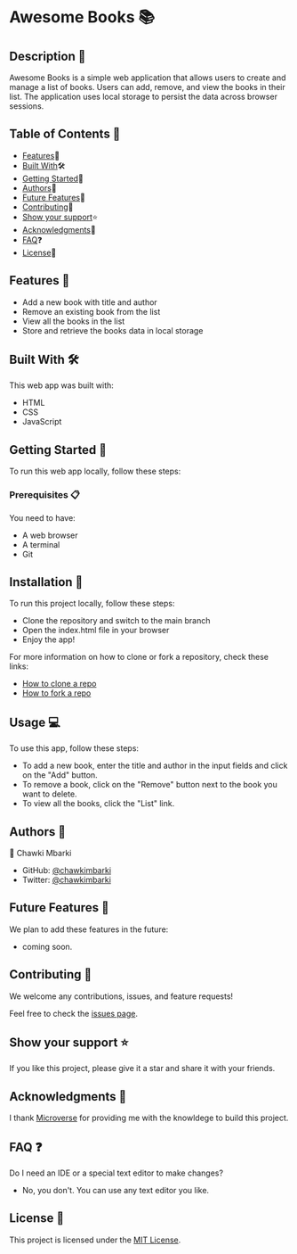 # Awesome Books 📚

## Description 📝

Awesome Books is a simple web application that allows users to create and manage a list of books. Users can add, remove, and view the books in their list. The application uses local storage to persist the data across browser sessions.

## Table of Contents 📑

- [Features](#features-)🚀
- [Built With](#built-with-)🛠
- [Getting Started](#getting-started-)🏁
- [Authors](#authors-)👥
- [Future Features](#future-features-)🔭
- [Contributing](#contributing-)🤝
- [Show your support](#show-your-support-)⭐️
- [Acknowledgments](#acknowledgments-)🙏
- [FAQ](#faq-)❓
- [License](#license-)📝

## Features 🚀

- Add a new book with title and author
- Remove an existing book from the list
- View all the books in the list
- Store and retrieve the books data in local storage

## Built With 🛠

This web app was built with:

- HTML
- CSS
- JavaScript

## Getting Started 🏁

To run this web app locally, follow these steps:

### Prerequisites 📋

You need to have:

- A web browser
- A terminal
- Git

## Installation 🧪

To run this project locally, follow these steps:

- Clone the repository and switch to the main branch
- Open the index.html file in your browser
- Enjoy the app!

For more information on how to clone or fork a repository, check these links:

- [How to clone a repo](https://docs.github.com/en/repositories/creating-and-managing-repositories/cloning-a-repository)
- [How to fork a repo](https://docs.github.com/en/get-started/quickstart/fork-a-repo)

## Usage 💻

To use this app, follow these steps:

- To add a new book, enter the title and author in the input fields and click on the "Add" button.
- To remove a book, click on the "Remove" button next to the book you want to delete.
- To view all the books, click the "List" link.

## Authors 👥

👤 Chawki Mbarki

- GitHub: [@chawkimbarki](https://github.com/chawkimbarki)
- Twitter: [@chawkimbarki](https://twitter.com/chawkimbarki)

## Future Features 🔭

We plan to add these features in the future:

- coming soon.

## Contributing 🤝

We welcome any contributions, issues, and feature requests!

Feel free to check the [issues page](https://github.com/chawkimbarki/Awesome-Books/issues).

## Show your support ⭐️

If you like this project, please give it a star and share it with your friends.

## Acknowledgments 🙏

I thank [Microverse](https://www.microverse.org/) for providing me with the knowldege to build this project.

## FAQ ❓

Do I need an IDE or a special text editor to make changes?

- No, you don't. You can use any text editor you like.

## License 📝

This project is licensed under the [MIT License](https://github.com/chawkimbarki/Awesome-Books/blob/main/LICENSE).